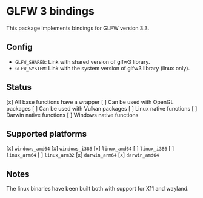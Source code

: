
# GLFW 3 bindings

This package implements bindings for GLFW version 3.3.

## Config

- `GLFW_SHARED`: Link with shared version of glfw3 library.
- `GLFW_SYSTEM`: Link with the system version of glfw3 library (linux only).

## Status

[x] All base functions have a wrapper
[ ] Can be used with OpenGL packages
[ ] Can be used with Vulkan packages
[ ] Linux native functions
[ ] Darwin native functions
[ ] Windows native functions

## Supported platforms

[x] `windows_amd64`
[x] `windows_i386`
[x] `linux_amd64`
[ ] `linux_i386`
[ ] `linux_arm64`
[ ] `linux_arm32`
[x] `darwin_arm64`
[x] `darwin_amd64`

## Notes

The linux binaries have been built both with support for X11 and wayland.
